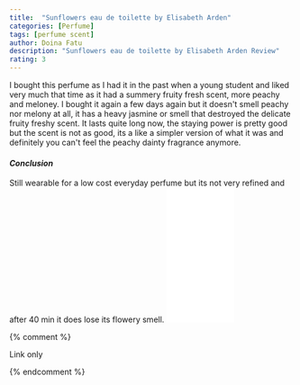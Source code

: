 ```yaml
---
title:  "Sunflowers eau de toilette by Elisabeth Arden"
categories: [Perfume]
tags: [perfume scent]
author: Doina Fatu
description: "Sunflowers eau de toilette by Elisabeth Arden Review"
rating: 3
---
```


I bought this perfume as I had it in the past when a young student and liked very much that time 
as it had a summery fruity fresh scent, more peachy and meloney. I bought it again a few days again but 
it doesn't smell peachy nor melony at all, it has a heavy jasmine or smell that 
destroyed the delicate fruity freshy scent. 
It lasts quite long now, the staying power is pretty good but the scent is not as good, 
its a like a simpler version of what it was and definitely you can't feel the peachy dainty fragrance anymore.

<h4><em>Conclusion</em></h4>
Still wearable for a low cost everyday perfume but its not very refined and after 40 min it does lose its flowery smell.

<iframe style="width:120px;height:240px;" marginwidth="0" marginheight="0" scrolling="no" frameborder="0" src="//ws-eu.amazon-adsystem.com/widgets/q?ServiceVersion=20070822&OneJS=1&Operation=GetAdHtml&MarketPlace=GB&source=ac&ref=tf_til&ad_type=product_link&tracking_id=martindye21-21&marketplace=amazon&region=GB&placement=B0009OAI18&asins=B0009OAI18&linkId=41810e9dbb1d2b6aee78c49984ba582b&show_border=true&link_opens_in_new_window=false&price_color=333333&title_color=0066c0&bg_color=ffffff">
</iframe>

{% comment %}

Link only

{% endcomment %}